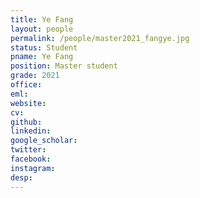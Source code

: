 ```yaml
---
title: Ye Fang
layout: people
permalink: /people/master2021_fangye.jpg
status: Student
pname: Ye Fang
position: Master student
grade: 2021
office: 
eml: 
website: 
cv: 
github: 
linkedin:
google_scholar: 
twitter: 
facebook: 
instagram:
desp: 
---
```

